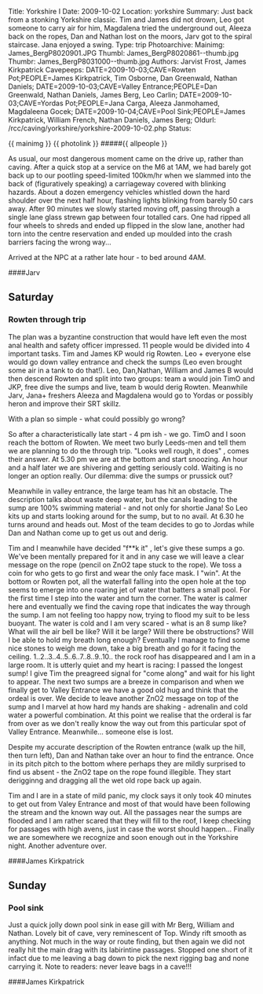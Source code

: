 Title: Yorkshire I
Date: 2009-10-02
Location: yorkshire
Summary: Just back from a stonking Yorkshire classic. Tim and James did not drown, Leo got someone to carry air for him, Magdalena tried the underground out, Aleeza back on the ropes, Dan and Nathan lost on the moors, Jarv got to the spiral staircase. Jana enjoyed a swing.
Type: trip
Photoarchive:
Mainimg: James_BergP8020901.JPG
Thumbl: James_BergP8020861--thumb.jpg
Thumbr: James_BergP8031000--thumb.jpg
Authors: Jarvist Frost, James Kirkpatrick
Cavepeeps: DATE=2009-10-03;CAVE=Rowten Pot;PEOPLE=James Kirkpatrick, Tim Osborne, Dan Greenwald, Nathan Daniels;
           DATE=2009-10-03;CAVE=Valley Entrance;PEOPLE=Dan Greenwald, Nathan Daniels, James Berg, Leo Carlin;
           DATE=2009-10-03;CAVE=Yordas Pot;PEOPLE=Jana Carga, Aleeza Janmohamed, Magdaleena Gocek;
           DATE=2009-10-04;CAVE=Pool Sink;PEOPLE=James Kirkpatrick, William French, Nathan Daniels, James Berg;
Oldurl: /rcc/caving/yorkshire/yorkshire-2009-10-02.php
Status:

{{ mainimg }}
{{ photolink }}
#####{{ allpeople }}

As usual, our most dangerous moment came on the drive up, rather than caving. After a quick stop at a service on the M6 at 1AM, we had barely got back up to our pootling speed-limited 100km/hr when we slammed into the back of (figuratively speaking) a carriageway covered with blinking hazards. About a dozen emergency vehicles whistled down the hard shoulder over the next half hour, flashing lights blinking from barely 50 cars away. After 90 minutes we slowly started moving off, passing through a single lane glass strewn gap between four totalled cars. One had ripped all four wheels to shreds and ended up flipped in the slow lane, another had torn into the centre reservation and ended up moulded into the crash barriers facing the wrong way...

Arrived at the NPC at a rather late hour - to bed around 4AM.

####Jarv

##  Saturday

###  Rowten through trip

The plan was a byzantine construction that would have left even the most anal health and safety officer impressed. 11 people would be divided into 4 important tasks. Tim and James KP would rig Rowten. Leo + everyone else would go down valley entrance and check the sumps (Leo even brought some air in a tank to do that!). Leo, Dan,Nathan, William and James B would then descend Rowten and split into two groups: team a would join TimO and JKP, free dive the sumps and live, team b would derig Rowten. Meanwhile Jarv, Jana+ freshers Aleeza and Magdalena would go to Yordas or possibly heron and improve their SRT skillz.

With a plan so simple - what could possibly go wrong?

So after a characteristically late start - 4 pm ish - we go. TimO and I soon reach the bottom of Rowten. We meet two burly Leeds-men and tell them we are planning to do the through trip. "Looks well rough, it does" , comes their answer. At 5.30 pm we are at the bottom and start snoozing. An hour and a half later we are shivering and getting seriously cold. Waiting is no longer an option really. Our dilemma: dive the sumps or prussick out?

Meanwhile in valley entrance, the large team has hit an obstacle. The description talks about waste deep water, but the canals leading to the sump are 100% swimming material - and not only for shortie Jana! So Leo kits up and starts looking around for the sump, but to no avail. At 6.30 he turns around and heads out. Most of the team decides to go to Jordas while Dan and Nathan come up to get us out and derig.

Tim and I meanwhile have decided "f**k it" , let's give these sumps a go. We've been mentally prepared for it and in any case we will leave a clear message on the rope (pencil on ZnO2 tape stuck to the rope). We toss a coin for who gets to go first and wear the only face mask. I "win". At the bottom or Rowten pot, all the waterfall falling into the open hole at the top seems to emerge into one roaring jet of water that batters a small pool. For the first time I step into the water and turn the corner. The water is calmer here and eventually we find the caving rope that indicates the way through the sump. I am not feeling too happy now, trying to flood my suit to be less buoyant. The water is cold and I am very scared - what is an 8 sump like? What will the air bell be like? Will it be large? Will there be obstructions? Will I be able to hold my breath long enough? Eventually I manage to find some nice stones to weigh me down, take a big breath and go for it facing the ceiling. 1..2..3..4..5..6..7..8..9..10.. the rock roof has disappeared and I am in a large room. It is utterly quiet and my heart is racing: I passed the longest sump! I give Tim the preagreed signal for "come along" and wait for his light to appear. The next two sumps are a breeze in comparison and when we finally get to Valley Entrance we have a good old hug and think that the ordeal is over. We decide to leave another ZnO2 message on top of the sump and I marvel at how hard my hands are shaking - adrenalin and cold water a powerful combination. At this point we realise that the orderal is far from over as we don't really know the way out from this particular spot of Valley Entrance. Meanwhile... someone else is lost.

Despite my accurate description of the Rowten entrance (walk up the hill, then turn left), Dan and Nathan take over an hour to find the entrance. Once in its pitch pitch to the bottom where perhaps they are mildly surprised to find us absent - the ZnO2 tape on the rope found illegible. They start derigginng and dragging all the wet old rope back up again.

Tim and I are in a state of mild panic, my clock says it only took 40 minutes to get out from Valey Entrance and most of that would have been following the stream and the known way out. All the passages near the sumps are flooded and I am rather scared that they will fill to the roof, I keep checking for passages with high avens, just in case the worst should happen... Finally we are somewhere we recognize and soon enough out in the Yorkshire night. Another adventure over.

####James Kirkpatrick

##  Sunday

###  Pool sink

Just a quick jolly down pool sink in ease gill with Mr Berg, William and Nathan. Lovely bit of cave, very reminescent of Top. Windy rift smooth as anything. Not much in the way or route finding, but then again we did not really hit the main drag with its labirintine passages. Stopped one short of it infact due to me leaving a bag down to pick the next rigging bag and none carrying it. Note to readers: never leave bags in a cave!!!

####James Kirkpatrick
